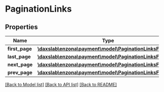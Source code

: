 # PaginationLinks

## Properties
Name | Type | Description | Notes
------------ | ------------- | ------------- | -------------
**first_page** | [**\daxslab\enzona\payment\model\PaginationLinksFirstPage**](PaginationLinksFirstPage.md) |  | [optional] 
**last_page** | [**\daxslab\enzona\payment\model\PaginationLinksFirstPage**](PaginationLinksFirstPage.md) |  | [optional] 
**next_page** | [**\daxslab\enzona\payment\model\PaginationLinksFirstPage**](PaginationLinksFirstPage.md) |  | [optional] 
**prev_page** | [**\daxslab\enzona\payment\model\PaginationLinksFirstPage**](PaginationLinksFirstPage.md) |  | [optional] 

[[Back to Model list]](../README.md#documentation-for-models) [[Back to API list]](../README.md#documentation-for-api-endpoints) [[Back to README]](../README.md)



